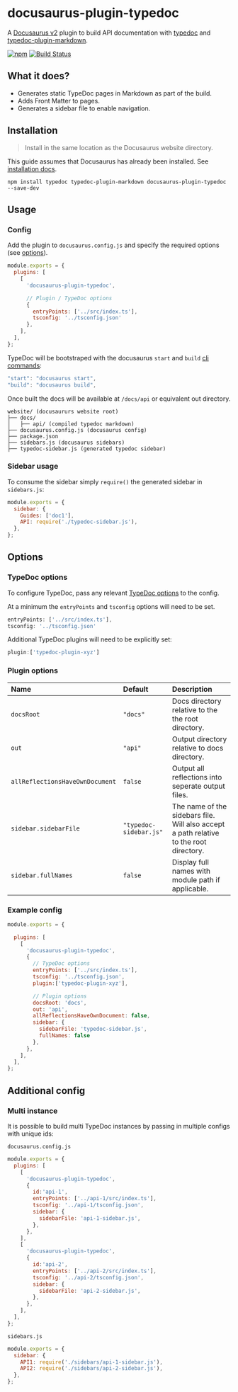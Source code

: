 # docusaurus-plugin-typedoc

A [Docusaurus v2](https://v2.docusaurus.io/) plugin to build API documentation with [typedoc](https://github.com/TypeStrong/typedoc) and [typedoc-plugin-markdown](https://github.com/tgreyuk/typedoc-plugin-markdown/tree/master/packages/typedoc-plugin-markdown).

[![npm](https://img.shields.io/npm/v/docusaurus-plugin-typedoc.svg)](https://www.npmjs.com/package/docusaurus-plugin-typedoc)
[![Build Status](https://travis-ci.org/tgreyuk/typedoc-plugin-markdown.svg?branch=master)](https://travis-ci.org/tgreyuk/typedoc-plugin-markdown)

## What it does?

- Generates static TypeDoc pages in Markdown as part of the build.
- Adds Front Matter to pages.
- Generates a sidebar file to enable navigation.

## Installation

> Install in the same location as the Docusaurus website directory.

This guide assumes that Docusaurus has already been installed. See [installation docs](https://v2.docusaurus.io/docs/installation).

```shell
npm install typedoc typedoc-plugin-markdown docusaurus-plugin-typedoc --save-dev
```

## Usage

### Config

Add the plugin to `docusaurus.config.js` and specify the required options (see [options](#options)).

```js
module.exports = {
  plugins: [
    [
      'docusaurus-plugin-typedoc',

      // Plugin / TypeDoc options
      {
        entryPoints: ['../src/index.ts'],
        tsconfig: '../tsconfig.json'
      },
    ],
  ],
};
```

TypeDoc will be bootstraped with the docusaurus `start` and `build` [cli commands](https://v2.docusaurus.io/docs/cli):

```javascript
"start": "docusaurus start",
"build": "docusaurus build",
```

Once built the docs will be available at `/docs/api` or equivalent out directory.

```
website/ (docusaururs website root)
├── docs/
│   ├── api/ (compiled typedoc markdown)
├── docusaurus.config.js (docusaurus config)
├── package.json
├── sidebars.js (docusaurus sidebars)
├── typedoc-sidebar.js (generated typedoc sidebar)
```

### Sidebar usage

To consume the sidebar simply `require()` the generated sidebar in `sidebars.js`:

```js
module.exports = {
  sidebar: {
    Guides: ['doc1'],
    API: require('./typedoc-sidebar.js'),
  },
};
```

## Options

### TypeDoc options

To configure TypeDoc, pass any relevant [TypeDoc options](https://typedoc.org/guides/options/) to the config.

At a minimum the `entryPoints` and `tsconfig` options will need to be set.

```js
entryPoints: ['../src/index.ts'],
tsconfig: '../tsconfig.json'
```

Additional TypeDoc plugins will need to be explicitly set:

```js
plugin:['typedoc-plugin-xyz']
```

### Plugin options

| Name                            | Default                | Description                                                                            |
| :------------------------------ | :--------------------- | :------------------------------------------------------------------------------------- |
| `docsRoot`                      | `"docs"`               | Docs directory relative to the the root directory.                                     |
| `out`                           | `"api"`                | Output directory relative to docs directory.                                           |
| `allReflectionsHaveOwnDocument` | `false`                | Output all reflections into seperate output files.                                     |
| `sidebar.sidebarFile`           | `"typedoc-sidebar.js"` | The name of the sidebars file. Will also accept a path relative to the root directory. |
| `sidebar.fullNames`             | `false`                | Display full names with module path if applicable.                                     |

### Example config

```js
module.exports = {

  plugins: [
    [
      'docusaurus-plugin-typedoc',
      {
        // TypeDoc options
        entryPoints: ['../src/index.ts'],
        tsconfig: '../tsconfig.json',
        plugin:['typedoc-plugin-xyz'],

        // Plugin options
        docsRoot: 'docs',
        out: 'api',
        allReflectionsHaveOwnDocument: false,
        sidebar: {
          sidebarFile: 'typedoc-sidebar.js',
          fullNames: false
        },
      },
    ],
  ],
};
```

## Additional config

### Multi instance

It is possible to build multi TypeDoc instances by passing in multiple configs with unique ids:

`docusaurus.config.js`
```js
module.exports = {
  plugins: [
    [
      'docusaurus-plugin-typedoc',
      {
        id:'api-1',
        entryPoints: ['../api-1/src/index.ts'],
        tsconfig: '../api-1/tsconfig.json',
        sidebar: {
          sidebarFile: 'api-1-sidebar.js',
        },
      },
    ],
    [
      'docusaurus-plugin-typedoc',
      {
        id:'api-2',
        entryPoints: ['../api-2/src/index.ts'],
        tsconfig: '../api-2/tsconfig.json',
        sidebar: {
          sidebarFile: 'api-2-sidebar.js',
        },
      },
    ],
  ],
};
```

`sidebars.js`
```js
module.exports = {
  sidebar: {
    API1: require('./sidebars/api-1-sidebar.js'),
    API2: require('./sidebars/api-2-sidebar.js'),
  },
};
```

<!--
### Watch mode

Watching files is supported by passing in the `watch: true` option see [https://typedoc.org/guides/options/#watch](https://typedoc.org/guides/options/#watch).

One method to only target the `start` command is with Node.js Environment Variables:

`package.json`

```json
"start": "TYPEDOC_WATCH=true docusaurus start",
"build": "TYPEDOC_WATCH=false docusaurus build",
```

`docusaurus.config.js`

```js
module.exports = {
  plugins: [
    [
      'docusaurus-plugin-typedoc',
      {
        entryPoints: ['../src/index.ts'],
        tsconfig: '../tsconfig.json',
        watch: process.env.TYPEDOC_WATCH,
      },
    ],
  ],
};
```
-->